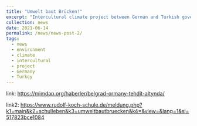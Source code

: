 ```yaml
---
title: "Umwelt baut Brücken!"
excerpt: "Intercultural climate project between German and Turkish governments...<br/><img src='/images/500x300.png'>"
collection: news
date: 2021-06-14
permalink: /news/news-post-2/
tags: 
  - news
  - environment
  - climate
  - intercultural
  - project
  - Germany
  - Turkey
---
```


link: https://mimdap.org/haberler/belgrad-ormany-tehdit-altynda/

link2: https://www.rudolf-koch-schule.de/meldung.php?k1=main&k2=schulleben&k3=umweltbautbruecken&k4=&view=&lang=1&si=517823bce1084
